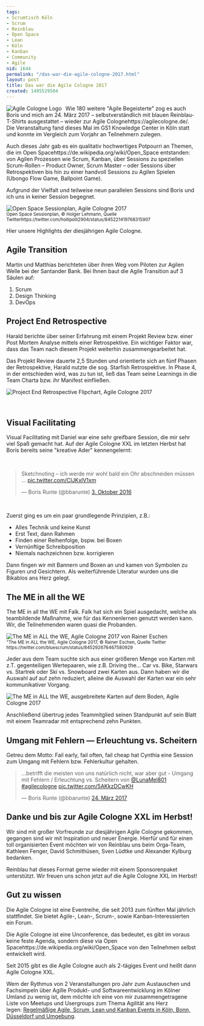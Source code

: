 ```yaml
---
tags:
- Scrumtisch Köln
- Scrum
- Reinblau
- Open Space
- Lean
- Köln
- Kanban
- Community
- Agile
nid: 1644
permalink: "/das-war-die-agile-cologne-2017.html"
layout: post
title: Das war die Agile Cologne 2017
created: 1495529504
---
```

<p><img src="/assets/imgs/agilecologne17/agile-cologne-logo-220x81.jpeg" style="float:left;padding-right: 10px;" alt="Agile Cologne Logo"  />Wie 180 weitere "Agile Begeisterte" zog es auch Boris und mich am 24. März 2017 – selbstverständlich mit blauen Reinblau-T-Shirts ausgestattet –&nbsp;wieder zur Agile Cologne<fn>https://agilecologne.de/</fn>. Die Veranstaltung fand dieses Mal im GS1 Knowledge Center in Köln statt und konnte im Vergleich zum Vorjahr an Teilnehmern zulegen.</p>

<p>Auch dieses Jahr gab es ein qualitativ hochwertiges Potpourri an Themen, die im Open Space<fn value="2">https://de.wikipedia.org/wiki/Open_Space</fn> entstanden: von Agilen Prozessen wie Scrum, Kanban, über Sessions zu speziellen Scrum-Rollen – Product Owner, Scrum Master – oder Sessions über Retrospektiven bis hin zu einer handvoll Sessions zu Agilen Spielen (Ubongo Flow Game, Ballpoint Game).</p><!--break-->

<p>Aufgrund der Vielfalt und teilweise neun parallelen Sessions sind Boris und ich uns in keiner Session begegnet.</p>
<img  alt="Open Space Sessionplan, Agile Cologne 2017" data-align="right" data-caption="Open Space Sessionplan,&amp;nbsp;© Holger Lehmann,&amp;nbsp;https://twitter.com/hollipolli2904/status/845221419768315907" data-entity-type="file" src="/assets/imgs/agilecologne17/open-space-agile-cologne-2017_0.jpg" /><br />
<small>Open Space Sessionplan, © Holger Lehmann, Quelle Twitter<fn>https://twitter.com/hollipolli2904/status/845221419768315907</fn></small>

<p>Hier unsere Highlights der diesjährigen Agile Cologne. <!--break--></p>

<h2>Agile Transition</h2>

<p>Martin und Matthias berichteten über ihren Weg vom Piloten zur Agilen Welle bei der Santander Bank. Bei Ihnen baut die Agile Transition auf 3 Säulen auf:</p>

<ol>
	<li>Scrum</li>
	<li>Design Thinking</li>
	<li>DevOps</li>
</ol>

<h2>Project End Retrospective</h2>

<p>Harald berichte über seiner Erfahrung mit einem Projekt Review bzw. einer Post Mortem Analyse mittels einer Retrospektive. Ein wichtiger Faktor war, dass das Team nach diesem Projekt weiterhin zusammengearbeitet hat.</p>

<p>Das Projekt Review dauerte 2,5 Stunden und orientierte sich an fünf Phasen der Retrospektive, Harald nutzte die sog. Starfish Retrospektive. In Phase 4, in der entschieden wird, was zu tun ist, ließ das Team seine Learnings in die Team Charta bzw. ihr Manifest einfließen.</p>
<img  alt="Project End Retrospective Flipchart, Agile Cologne 2017" data-caption="Project End Retrospective Flipchart, Agile Cologne 2017" data-entity-type="file"  src="/assets/imgs/agilecologne17/project-end-retrospective-agile-cologne-2017.jpg" />
<p>&nbsp;</p>

<h2>Visual Facilitating</h2>

<p>Visual Facilitating mit Daniel war eine sehr greifbare Session, die mir sehr viel Spaß gemacht hat. Auf der Agile Cologne XXL im letzten Herbst hat Boris bereits seine "kreative Ader" kennengelernt:</p>

<p>&nbsp;</p>

<blockquote class="twitter-tweet" data-lang="de">
<p dir="ltr" lang="de">Sketchnoting – ich werde mir wohl bald ein Ohr abschneiden müssen … <a href="https://t.co/CIJKxlV1xm">pic.twitter.com/CIJKxlV1xm</a></p>
— Boris Runte (@bbarunte) <a href="https://twitter.com/bbarunte/status/782918811808833536">3. Oktober 2016</a></blockquote>
<script async src="//platform.twitter.com/widgets.js" charset="utf-8"></script>

<p>&nbsp;</p>

<p>Zuerst ging es um ein paar grundlegende Prinzipien, z.B.:</p>

<ul>
	<li>Alles Technik und keine Kunst</li>
	<li>Erst Text, dann Rahmen</li>
	<li>Finden einer Reihenfolge, bspw. bei Boxen</li>
	<li>Vernünftige Schreibposition</li>
	<li>Niemals nachzeichnen bzw. korrigieren</li>
</ul>

<p>Dann fingen wir mit Bannern und Boxen an und kamen von Symbolen zu Figuren und Gesichtern. Als weiterführende Literatur wurden uns die Bikablos ans Herz gelegt.</p>

<h2>The ME in all the WE</h2>

<p>The ME in all the WE mit Falk. Falk hat sich ein Spiel ausgedacht, welche als teambildende Maßnahme, wie für das Kennenlernen genutzt werden kann. Wir, die Teilnehmenden waren quasi die Probanden.</p>
<img  alt="The ME in ALL the WE, Agile Cologne 2017 von Rainer Eschen" data-caption="The ME in ALL the WE, Agile Cologne 2017, © Rainer Eschen, https://twitter.com/bluescrum/status/845292676467580929" data-entity-type="file"  src="/assets/imgs/agilecologne17/the-me-in-all-the-we-agile-cologne-2017_0.jpg" /><br />
<small>"The ME in ALL the WE, Agile Cologne 2017, © Rainer Eschen, Quelle Twitter <fn>https://twitter.com/bluescrum/status/845292676467580929</fn></small>
<p>Jeder aus dem Team suchte sich aus einer größeren Menge von Karten mit z.T. gegenteiligen Wertepaaren, wie z.B. Driving the… Car vs. Bike, Starwars vs. Startrek oder Ski vs. Snowboard zwei Karten aus. Dann haben wir die Auswahl auf auf zehn reduziert, alleine die Auswahl der Karten war ein sehr kommunikativer Vorgang.</p>
<img  alt="The ME in ALL the WE, ausgebreitete Karten auf dem Boden, Agile Cologne 2017" data-caption="The ME in ALL the WE, ausgebreitete Karten auf dem Boden, Agile Cologne 2017" title="" data-entity-type="file" src="/assets/imgs/agilecologne17/the-me-in-all-the-we-agile-cologne-2017-2.jpg" />
<p>Anschließend übertrug jedes Teammitglied seinen Standpunkt auf sein Blatt mit einem Teamradar mit entsprechend zehn Punkten.</p>

<h2>Umgang mit Fehlern — Erleuchtung vs. Scheitern</h2>

<p>Getreu dem Motto: Fail early, fail often, fail cheap hat Cynthia eine Session zum Umgang mit Fehlern bzw. Fehlerkultur gehalten.</p>

<blockquote class="twitter-tweet" data-lang="de">
<p dir="ltr" lang="de">...betrifft die meisten von uns natürlich nicht, war aber gut - Umgang mit Fehlern / Erleuchtung vs. Scheitern von <a href="https://twitter.com/LunaMel801">@LunaMel801</a> <a href="https://twitter.com/hashtag/agilecologne?src=hash">#agilecologne</a> <a href="https://t.co/5AKkzDCwKH">pic.twitter.com/5AKkzDCwKH</a></p>
— Boris Runte (@bbarunte) <a href="https://twitter.com/bbarunte/status/845328738975932417">24. März 2017</a></blockquote>
<script async src="//platform.twitter.com/widgets.js" charset="utf-8"></script>

<h2>Danke und bis zur Agile Cologne XXL im Herbst!</h2>

<p>Wir sind mit großer Vorfreunde zur diesjährigen Agile Cologne gekommen, gegangen sind wir mit Inspiration und neuer Energie. Hierfür und für einen toll organisierten Event möchten wir von Reinblau uns beim Orga-Team, Kathleen Fenger, David Schmithüsen, Sven Lüdtke und Alexander Kylburg bedanken.</p>

<p>Reinblau hat dieses Format gerne wieder mit einem Sponsorenpaket unterstützt. Wir freuen uns schon jetzt auf die Agile Cologne XXL im Herbst!</p>

<h2>Gut zu wissen</h2>

<p>Die Agile Cologne ist eine Eventreihe, die&nbsp;seit 2013 zum fünften Mal jährlich stattfindet. Sie bietet&nbsp;Agile-, Lean-, Scrum-, sowie Kanban-Interessierten ein Forum.</p>

<p>Die Agile Cologne ist eine Unconference, das bedeutet, es gibt im voraus keine feste Agenda, sondern diese via Open Space<fn value="2">https://de.wikipedia.org/wiki/Open_Space</fn> von den Teilnehmen selbst entwickelt wird.</p>

<p>Seit 2015 gibt es die Agile Cologne auch als 2-tägiges&nbsp;Event und heißt dann Agile Cologne XXL.</p>

<p>Wem der Rythmus von 2 Veranstaltungen pro Jahr zum Austauschen und Fachsimpeln über Agille Produkt- und Softwareentwicklung im Kölner Umland zu wenig ist, dem möchte ich eine von mir zusammengetragene Liste von Meetups und Usergroups zum Thema&nbsp;Agilität&nbsp;ans Herz legen:&nbsp;<a href="/agile-scrum-lean-kanban-events-koeln-bonn-duesseldorf-umgebung.html">Regelmäßige Agile, Scrum, Lean und Kanban Events in Köln, Bonn, Düsseldorf und Umgebung</a>.</p>

